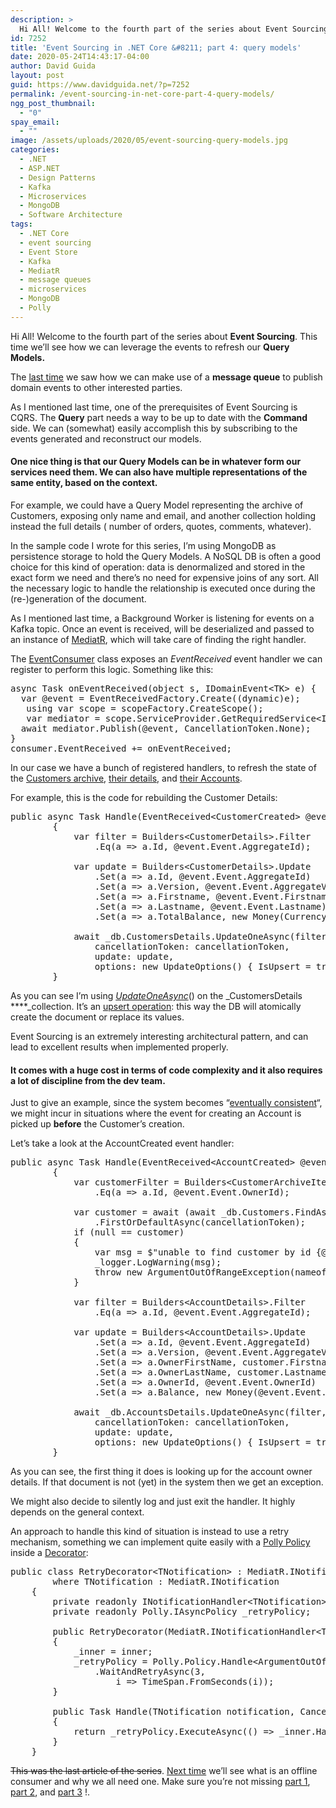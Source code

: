 ```yaml
---
description: >
  Hi All! Welcome to the fourth part of the series about Event Sourcing. This time we'll see how we can leverage the events to refresh our Query Models.
id: 7252
title: 'Event Sourcing in .NET Core &#8211; part 4: query models'
date: 2020-05-24T14:43:17-04:00
author: David Guida
layout: post
guid: https://www.davidguida.net/?p=7252
permalink: /event-sourcing-in-net-core-part-4-query-models/
ngg_post_thumbnail:
  - "0"
spay_email:
  - ""
image: /assets/uploads/2020/05/event-sourcing-query-models.jpg
categories:
  - .NET
  - ASP.NET
  - Design Patterns
  - Kafka
  - Microservices
  - MongoDB
  - Software Architecture
tags:
  - .NET Core
  - event sourcing
  - Event Store
  - Kafka
  - MediatR
  - message queues
  - microservices
  - MongoDB
  - Polly
---
```

Hi All! Welcome to the fourth part of the series about **Event Sourcing**. This time we&#8217;ll see how we can leverage the events to refresh our **Query Models.**

The <a rel="noreferrer noopener" href="https://www.davidguida.net/event-sourcing-in-net-core-part-3-broadcasting-events/" target="_blank">last time</a> we saw how we can make use of a **message queue** to publish domain events to other interested parties.

As I mentioned last time, one of the prerequisites of Event Sourcing is CQRS. The **Query** part needs a way to be up to date with the **Command** side. We can (somewhat) easily accomplish this by subscribing to the events generated and reconstruct our models.

#### One nice thing is that our **Query Models** can be in whatever form our services need them. We can also have multiple representations of the same entity, based on the context. 

For example, we could have a Query Model representing the archive of Customers, exposing only name and email, and another collection holding instead the full details ( number of orders, quotes, comments, whatever).

In the sample code I wrote for this series, I&#8217;m using MongoDB as persistence storage to hold the Query Models. A NoSQL DB is often a good choice for this kind of operation: data is denormalized and stored in the exact form we need and there&#8217;s no need for expensive joins of any sort. All the necessary logic to handle the relationship is executed once during the (re-)generation of the document.

As I mentioned last time, a Background Worker is listening for events on a Kafka topic. Once an event is received, will be deserialized and passed to an instance of <a rel="noreferrer noopener" href="https://github.com/jbogard/MediatR" target="_blank">MediatR</a>, which will take care of finding the right handler.

The <a rel="noreferrer noopener" href="https://github.com/mizrael/SuperSafeBank/blob/master/SuperSafeBank.Persistence.Kafka/EventConsumer.cs" target="_blank">EventConsumer</a> class exposes an _EventReceived_ event handler we can register to perform this logic. Something like this:

<pre class="EnlighterJSRAW" data-enlighter-language="csharp" data-enlighter-theme="" data-enlighter-highlight="" data-enlighter-linenumbers="" data-enlighter-lineoffset="" data-enlighter-title="" data-enlighter-group="">async Task onEventReceived(object s, IDomainEvent&lt;TK> e) {
  var @event = EventReceivedFactory.Create((dynamic)e);
   using var scope = scopeFactory.CreateScope();
   var mediator = scope.ServiceProvider.GetRequiredService&lt;IMediator>();
  await mediator.Publish(@event, CancellationToken.None);
}
consumer.EventReceived += onEventReceived;</pre>

In our case we have a bunch of registered handlers, to refresh the state of the <a rel="noreferrer noopener" href="https://github.com/mizrael/SuperSafeBank/blob/master/SuperSafeBank.Web.API/EventHandlers/CustomersArchiveHandler.cs" target="_blank">Customers archive</a>, <a rel="noreferrer noopener" href="https://github.com/mizrael/SuperSafeBank/blob/master/SuperSafeBank.Web.API/EventHandlers/CustomersArchiveHandler.cs" target="_blank">their details,</a> and <a rel="noreferrer noopener" href="https://github.com/mizrael/SuperSafeBank/blob/master/SuperSafeBank.Web.API/EventHandlers/AccountEventsHandler.cs" target="_blank">their Accounts</a>.

For example, this is the code for rebuilding the Customer Details:

<pre class="EnlighterJSRAW" data-enlighter-language="csharp" data-enlighter-theme="" data-enlighter-highlight="" data-enlighter-linenumbers="" data-enlighter-lineoffset="" data-enlighter-title="" data-enlighter-group="">public async Task Handle(EventReceived&lt;CustomerCreated> @event, CancellationToken cancellationToken)
        {
            var filter = Builders&lt;CustomerDetails>.Filter
                .Eq(a => a.Id, @event.Event.AggregateId);

            var update = Builders&lt;CustomerDetails>.Update
                .Set(a => a.Id, @event.Event.AggregateId)
                .Set(a => a.Version, @event.Event.AggregateVersion)
                .Set(a => a.Firstname, @event.Event.Firstname)
                .Set(a => a.Lastname, @event.Event.Lastname)
                .Set(a => a.TotalBalance, new Money(Currency.CanadianDollar, 0));

            await _db.CustomersDetails.UpdateOneAsync(filter,
                cancellationToken: cancellationToken,
                update: update,
                options: new UpdateOptions() { IsUpsert = true });
        }</pre>

As you can see I&#8217;m using _<a rel="noreferrer noopener" href="https://docs.mongodb.com/manual/reference/method/db.collection.update/#update-upsert" target="_blank">UpdateOneAsync</a>_() on the _CustomersDetails ****_collection. It&#8217;s an <a href="https://en.wiktionary.org/wiki/upsert" target="_blank" rel="noreferrer noopener">upsert operation</a>: this way the DB will atomically create the document or replace its values.

Event Sourcing is an extremely interesting architectural pattern, and can lead to excellent results when implemented properly. 

#### It comes with a huge cost in terms of code complexity and it also requires a lot of discipline from the dev team.

Just to give an example, since the system becomes &#8220;<a rel="noreferrer noopener" href="https://en.wikipedia.org/wiki/Eventual_consistency" target="_blank">eventually consistent</a>&#8220;, we might incur in situations where the event for creating an Account is picked up **before** the Customer&#8217;s creation.

Let&#8217;s take a look at the AccountCreated event handler:

<pre class="EnlighterJSRAW" data-enlighter-language="csharp" data-enlighter-theme="" data-enlighter-highlight="" data-enlighter-linenumbers="" data-enlighter-lineoffset="" data-enlighter-title="" data-enlighter-group="">public async Task Handle(EventReceived&lt;AccountCreated> @event, CancellationToken cancellationToken)
        {
            var customerFilter = Builders&lt;CustomerArchiveItem>.Filter
                .Eq(a => a.Id, @event.Event.OwnerId);

            var customer = await (await _db.Customers.FindAsync(customerFilter, null, cancellationToken))
                .FirstOrDefaultAsync(cancellationToken);
            if (null == customer) 
            {
                var msg = $"unable to find customer by id {@event.Event.OwnerId}";
                _logger.LogWarning(msg);
                throw new ArgumentOutOfRangeException(nameof(@event.Event.OwnerId), msg);
            }

            var filter = Builders&lt;AccountDetails>.Filter
                .Eq(a => a.Id, @event.Event.AggregateId);

            var update = Builders&lt;AccountDetails>.Update
                .Set(a => a.Id, @event.Event.AggregateId)
                .Set(a => a.Version, @event.Event.AggregateVersion)
                .Set(a => a.OwnerFirstName, customer.Firstname)
                .Set(a => a.OwnerLastName, customer.Lastname)
                .Set(a => a.OwnerId, @event.Event.OwnerId)
                .Set(a => a.Balance, new Money(@event.Event.Currency, 0));

            await _db.AccountsDetails.UpdateOneAsync(filter,
                cancellationToken: cancellationToken,
                update: update, 
                options: new UpdateOptions() { IsUpsert = true});
        }</pre>

As you can see, the first thing it does is looking up for the account owner details. If that document is not (yet) in the system then we get an exception.

We might also decide to silently log and just exit the handler. It highly depends on the general context.

An approach to handle this kind of situation is instead to use a retry mechanism, something we can implement quite easily with a <a href="https://github.com/App-vNext/Polly" target="_blank" rel="noreferrer noopener">Polly Policy</a> inside a <a href="https://www.davidguida.net/using-decorators-to-handle-cross-cutting-concerns/" target="_blank" rel="noreferrer noopener">Decorator</a>:

<pre class="EnlighterJSRAW" data-enlighter-language="csharp" data-enlighter-theme="" data-enlighter-highlight="" data-enlighter-linenumbers="" data-enlighter-lineoffset="" data-enlighter-title="" data-enlighter-group="">public class RetryDecorator&lt;TNotification> : MediatR.INotificationHandler&lt;TNotification>
        where TNotification : MediatR.INotification
    {
        private readonly INotificationHandler&lt;TNotification> _inner;
        private readonly Polly.IAsyncPolicy _retryPolicy;

        public RetryDecorator(MediatR.INotificationHandler&lt;TNotification> inner)
        {
            _inner = inner;
            _retryPolicy = Polly.Policy.Handle&lt;ArgumentOutOfRangeException>()
                .WaitAndRetryAsync(3,
                    i => TimeSpan.FromSeconds(i));
        }

        public Task Handle(TNotification notification, CancellationToken cancellationToken)
        {
            return _retryPolicy.ExecuteAsync(() => _inner.Handle(notification, cancellationToken));
        }
    }</pre>

<del>This was the last article of the series</del>. <a href="https://www.davidguida.net/event-sourcing-in-net-core-part-5-offline-consumers/" target="_blank" rel="noreferrer noopener">Next time</a> we&#8217;ll see what is an offline consumer and why we all need one. Make sure you&#8217;re not missing <a rel="noreferrer noopener" href="https://www.davidguida.net/event-sourcing-in-net-core-part-1-a-gentle-introduction/" target="_blank">part 1</a>, <a rel="noreferrer noopener" href="https://www.davidguida.net/event-sourcing-in-net-core-part-2-storing-events/" target="_blank">part 2</a>, and <a rel="noreferrer noopener" href="https://www.davidguida.net/event-sourcing-in-net-core-part-3-broadcasting-events/" target="_blank">part 3</a> !. 

<div class="post-details-footer-widgets">
</div>